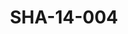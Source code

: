 ---
pid: SHA-14-004
title: SHA-14-004
language: ar
collection: شرحبيل احمد
original_label: 
rights: شرحبيل احمد
location_of_original: شرحبيل احمد
photographer_or_studio: 
scanned_from: photograph 7.2 by 10.4
_date: '1965'
location: تونس
description: شرحبيل احمد وفرقته
additional_notes: 
permission_display: 'yes'
on_server: 'no'
on_website: 'no'
permalink: /photopages/ar/SHA-14-004.html
layout: photo-page
---
